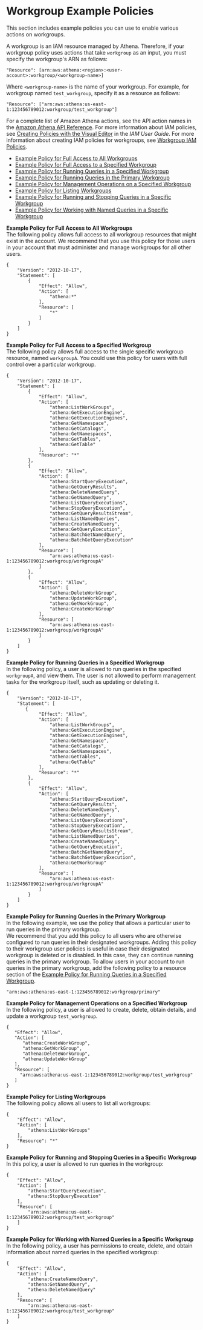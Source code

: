 # Workgroup Example Policies<a name="example-policies-workgroup"></a>

This section includes example policies you can use to enable various actions on workgroups\.

A workgroup is an IAM resource managed by Athena\. Therefore, if your workgroup policy uses actions that take `workgroup` as an input, you must specify the workgroup's ARN as follows:

```
"Resource": [arn:aws:athena:<region>:<user-account>:workgroup/<workgroup-name>]
```

Where `<workgroup-name>` is the name of your workgroup\. For example, for workgroup named `test_workgroup`, specify it as a resource as follows:

```
"Resource": ["arn:aws:athena:us-east-1:123456789012:workgroup/test_workgroup"]
```

For a complete list of Amazon Athena actions, see the API action names in the [Amazon Athena API Reference](https://docs.aws.amazon.com/athena/latest/APIReference/)\. For more information about IAM policies, see [Creating Policies with the Visual Editor](https://docs.aws.amazon.com/IAM/latest/UserGuide/access_policies_create.html#access_policies_create-visual-editor) in the *IAM User Guide*\. For more information about creating IAM policies for workgroups, see [Workgroup IAM Policies](workgroups-iam-policy.md)\.
+ [Example Policy for Full Access to All Workgroups](#example1-full-access-all-wkgs)
+ [Example Policy for Full Access to a Specified Workgroup](#example2-full-access-this-wkg)
+ [Example Policy for Running Queries in a Specified Workgroup](#example3-user-access)
+ [Example Policy for Running Queries in the Primary Workgroup](#example4-run-in-primary-access)
+ [Example Policy for Management Operations on a Specified Workgroup](#example5-manage-wkgs-access)
+ [Example Policy for Listing Workgroups](#example6-list-all-wkgs-access)
+ [Example Policy for Running and Stopping Queries in a Specific Workgroup](#example7-run-queries-access)
+ [Example Policy for Working with Named Queries in a Specific Workgroup](#example8-named-queries-access)

**Example Policy for Full Access to All Workgroups**  
The following policy allows full access to all workgroup resources that might exist in the account\. We recommend that you use this policy for those users in your account that must administer and manage workgroups for all other users\.  

```
{
    "Version": "2012-10-17",
    "Statement": [
        {
            "Effect": "Allow",
            "Action": [
                "athena:*"
            ],
            "Resource": [
                "*"
            ]
        }
    ]
}
```

**Example Policy for Full Access to a Specified Workgroup**  
The following policy allows full access to the single specific workgroup resource, named `workgroupA`\. You could use this policy for users with full control over a particular workgroup\.  

```
{
    "Version": "2012-10-17",
    "Statement": [
        {
            "Effect": "Allow",
            "Action": [
                "athena:ListWorkGroups",
                "athena:GetExecutionEngine",
                "athena:GetExecutionEngines",
                "athena:GetNamespace",
                "athena:GetCatalogs",
                "athena:GetNamespaces",
                "athena:GetTables",
                "athena:GetTable"
            ],
            "Resource": "*"
        },
        {
            "Effect": "Allow",
            "Action": [
                "athena:StartQueryExecution",
                "athena:GetQueryResults",
                "athena:DeleteNamedQuery",
                "athena:GetNamedQuery",
                "athena:ListQueryExecutions",
                "athena:StopQueryExecution",
                "athena:GetQueryResultsStream",
                "athena:ListNamedQueries",
                "athena:CreateNamedQuery",
                "athena:GetQueryExecution",
                "athena:BatchGetNamedQuery",
                "athena:BatchGetQueryExecution"
            ],
            "Resource": [
                "arn:aws:athena:us-east-1:123456789012:workgroup/workgroupA"
            ]
        },
        {
            "Effect": "Allow",
            "Action": [
                "athena:DeleteWorkGroup",
                "athena:UpdateWorkGroup",
                "athena:GetWorkGroup",
                "athena:CreateWorkGroup"
            ],
            "Resource": [
                "arn:aws:athena:us-east-1:123456789012:workgroup/workgroupA"
            ]
        }
    ]
}
```

**Example Policy for Running Queries in a Specified Workgroup**  
In the following policy, a user is allowed to run queries in the specified `workgroupA`, and view them\. The user is not allowed to perform management tasks for the workgroup itself, such as updating or deleting it\.   

```
{
    "Version": "2012-10-17",
    "Statement": [
       {
            "Effect": "Allow",
            "Action": [
                "athena:ListWorkGroups",
                "athena:GetExecutionEngine",
                "athena:GetExecutionEngines",
                "athena:GetNamespace",
                "athena:GetCatalogs",
                "athena:GetNamespaces",
                "athena:GetTables",
                "athena:GetTable"
            ],
            "Resource": "*"
        },
        {
            "Effect": "Allow",
            "Action": [
                "athena:StartQueryExecution",
                "athena:GetQueryResults",
                "athena:DeleteNamedQuery",
                "athena:GetNamedQuery",
                "athena:ListQueryExecutions",
                "athena:StopQueryExecution",
                "athena:GetQueryResultsStream",
                "athena:ListNamedQueries",
                "athena:CreateNamedQuery",
                "athena:GetQueryExecution",
                "athena:BatchGetNamedQuery",
                "athena:BatchGetQueryExecution", 
                "athena:GetWorkGroup" 
            ],
            "Resource": [
                "arn:aws:athena:us-east-1:123456789012:workgroup/workgroupA"
            ]
        }
    ]
}
```

**Example Policy for Running Queries in the Primary Workgroup**  
In the following example, we use the policy that allows a particular user to run queries in the primary workgroup\.   
We recommend that you add this policy to all users who are otherwise configured to run queries in their designated workgroups\. Adding this policy to their workgroup user policies is useful in case their designated workgroup is deleted or is disabled\. In this case, they can continue running queries in the primary workgroup\.
To allow users in your account to run queries in the primary workgroup, add the following policy to a resource section of the [Example Policy for Running Queries in a Specified Workgroup](#example3-user-access)\.  

```
"arn:aws:athena:us-east-1:123456789012:workgroup/primary"
```

**Example Policy for Management Operations on a Specified Workgroup**  
In the following policy, a user is allowed to create, delete, obtain details, and update a workgroup `test_workgroup`\.   

```
{
   "Effect": "Allow",
   "Action": [
      "athena:CreateWorkGroup", 
      "athena:GetWorkGroup", 
      "athena:DeleteWorkGroup", 
      "athena:UpdateWorkGroup"
   ],
   "Resource": [
     "arn:aws:athena:us-east-1:123456789012:workgroup/test_workgroup"
   ]
}
```

**Example Policy for Listing Workgroups**  
The following policy allows all users to list all workgroups:  

```
{
    "Effect": "Allow",
    "Action": [
        "athena:ListWorkGroups"
    ],
    "Resource": "*"
}
```

**Example Policy for Running and Stopping Queries in a Specific Workgroup**  
In this policy, a user is allowed to run queries in the workgroup:  

```
{
    "Effect": "Allow",
    "Action": [
        "athena:StartQueryExecution",
        "athena:StopQueryExecution"
    ],
    "Resource": [
        "arn:aws:athena:us-east-1:123456789012:workgroup/test_workgroup"
    ]
}
```

**Example Policy for Working with Named Queries in a Specific Workgroup**  
In the following policy, a user has permissions to create, delete, and obtain information about named queries in the specified workgroup:  

```
{
    "Effect": "Allow",
    "Action": [
        "athena:CreateNamedQuery",
        "athena:GetNamedQuery",
        "athena:DeleteNamedQuery"
    ],
    "Resource": [
        "arn:aws:athena:us-east-1:123456789012:workgroup/test_workgroup"
    ]
}
```